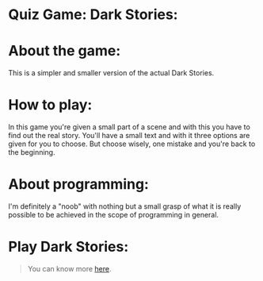 # Quiz Game: Dark Stories:

# About the game:

This is a simpler and smaller version of the actual Dark Stories.

# How to play:

In this game you're given a small part of a scene and with this you have to find out the real story.
You'll have a small text and with it three options are given for you to choose. But choose wisely, one mistake and you're back to the beginning.

# About programming:

I'm definitely a "noob" with nothing but a small grasp of what it is really possible to be achieved in the scope of programming in general.

# Play Dark Stories:

> You can know more [here](https://docs.google.com/presentation/d/129DWZeNc66A0dWBz-z04MXJmQDWd4yW4oShScmNJ6Yk/edit?usp=sharing).
